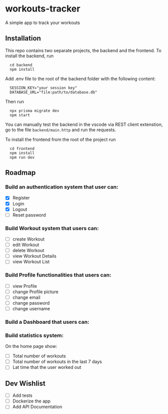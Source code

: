 # workouts-tracker
A simple app to track your workouts

## Installation
This repo contains two separate projects, the backend and the frontend.
To install the backend, run 
```
  cd backend
  npm install
```
Add .env file to the root of the backend folder with the following content:
```
  SESSION_KEY="your session key"
  DATABASE_URL="file:path/to/database.db"
```
Then run
```
  npx prisma migrate dev
  npm start
```
You can manually test the backend in the vscode via REST client extenstion, go to the file `backend/main.http` and run the requests.

To install the frontend from the root of the project run
```
  cd frontend
  npm install
  npm run dev
```
## Roadmap
### Build an authentication system that user can:
- [x] Register
- [x] Login
- [x] Logout
- [ ] Reset password

### Build Workout system that users can:
- [ ] create Workout
- [ ] edit Workout
- [ ] delete Workout
- [ ] view Workout Details
- [ ] view Workout List

### Build Profile functionalities that users can:
- [ ] view Profile
- [ ] change Profile picture
- [ ] change email
- [ ] change password
- [ ] change username

### Build a Dashboard that users can:

### Build statistics system:
On the home page show:
- [ ] Total number of workouts
- [ ] Total number of workouts in the last 7 days
- [ ] Lat time that the user worked out

## Dev Wishlist
- [ ] Add tests
- [ ] Dockerize the app
- [ ] Add API Documentation
